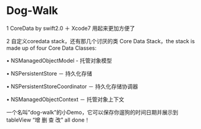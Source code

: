 # Dog-Walk
1 CoreData by swift2.0 ＋ Xcode7 用起来更加方便了

2 自定义coredata stack，还有那几个讨厌的类
Core Data Stack，the stack is made up of four Core Data Classes:

• NSManagedObjectModel - 托管对象模型

• NSPersistentStore － 持久化存储

• NSPersistentStoreCoordinator － 持久化存储协调器

• NSManagedObjectContext － 托管对象上下文

一个名叫”dog-walk”的小Demo，它可以保存你遛狗的时间日期并展示到tableView
“增 删 查 改”  all done！

